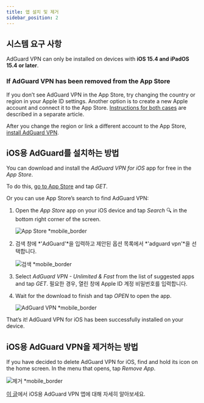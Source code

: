 ```yaml
---
title: 앱 설치 및 제거
sidebar_position: 2
---
```


## 시스템 요구 사항

AdGuard VPN can only be installed on devices with **iOS 15.4 and iPadOS 15.4 or later**.

### If AdGuard VPN has been removed from the App Store

If you don’t see AdGuard VPN in the App Store, try changing the country or region in your Apple ID settings. Another option is to create a new Apple account and connect it to the App Store. [Instructions for both cases](/adguard-vpn-for-ios/solving-problems/app-store) are described in a separate article.

After you change the region or link a different account to the App Store, [install AdGuard VPN](https://apps.apple.com/us/app/adguard-vpn-unlimited-fast/id1525373602).

## iOS용 AdGuard를 설치하는 방법

You can download and install the *AdGuard VPN for iOS* app for free in the *App Store*.

To do this, [go to App Store](https://agrd.io/ios_vpn) and tap *GET*.

Or you can use App Store’s search to find AdGuard VPN:

1. Open the *App Store* app on your iOS device and tap *Search* 🔍 in the bottom right corner of the screen.

    ![App Store *mobile_border](https://cdn.adguardvpn.com/content/kb/vpn/ios/app-store-en.png)

1. 검색 창에 *'AdGuard'*을 입력하고 제안된 옵션 목록에서 *'adguard vpn'*을 선택합니다.

    ![검색 *mobile_border](https://cdn.adguardvpn.com/content/kb/vpn/ios/search-en.png)

1. Select *AdGuard VPN - Unlimited & Fast* from the list of suggested apps and tap *GET*. 필요한 경우, 열린 창에 Apple ID 계정 비밀번호를 입력합니다.
1. Wait for the download to finish and tap *OPEN* to open the app.

    ![AdGuard VPN *mobile_border](https://cdn.adguardvpn.com/content/kb/vpn/ios/adguard-vpn-en.png)

That’s it! AdGuard VPN for iOS has been successfully installed on your device.

## iOS용 AdGuard VPN을 제거하는 방법

If you have decided to delete AdGuard VPN for iOS, find and hold its icon on the home screen. In the menu that opens, tap *Remove App*.

![제거 *mobile_border](https://cdn.adguardvpn.com/content/kb/vpn/ios/2.2/quick-action-menu.png)

[이 글](adguard-vpn-for-ios/overview)에서 iOS용 AdGuard VPN 앱에 대해 자세히 알아보세요.
